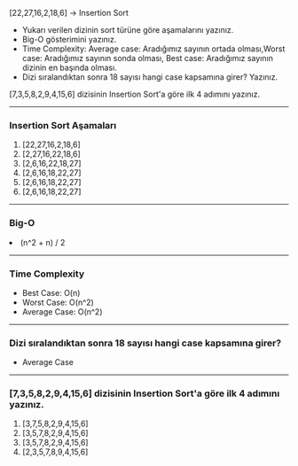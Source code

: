 [22,27,16,2,18,6] -> Insertion Sort
<ul>
    <li>
    Yukarı verilen dizinin sort türüne göre aşamalarını yazınız.
    </li>
    <li>
    Big-O gösterimini yazınız.
    </li>
    <li>
    Time Complexity: Average case: Aradığımız sayının ortada olması,Worst case: Aradığımız sayının sonda olması, Best case: Aradığımız sayının dizinin en başında olması.
    </li>
    <li>
    Dizi sıralandıktan sonra 18 sayısı hangi case kapsamına girer? Yazınız.
    </li>

</ul>
[7,3,5,8,2,9,4,15,6] dizisinin Insertion Sort'a göre ilk 4 adımını yazınız.

---
### Insertion Sort Aşamaları                                           
<ol>
    <li>
    [22,27,16,2,18,6] 
    </li>
    <li>
    [2,27,16,22,18,6]
    </li>
    <li>
    [2,6,16,22,18,27]
    </li>
    <li>
    [2,6,16,18,22,27]
    </li>
    <li>
    [2,6,16,18,22,27]
    </li>
    <li>
    [2,6,16,18,22,27]
    </li>
</ol>

---

### Big-O

<li>
(n^2 + n) / 2 
</li>

---

### Time Complexity

<ul>
<li>Best Case: O(n)
</li>
<li>Worst Case: O(n^2)
</li>
<li>Average Case: O(n^2)
</li>
</ul>

---

### Dizi sıralandıktan sonra 18 sayısı hangi case kapsamına girer? 

<ul>
<li>
Average Case
</li>
</ul>

---

### [7,3,5,8,2,9,4,15,6] dizisinin Insertion Sort'a göre ilk 4 adımını yazınız.

<ol>
<li>[3,7,5,8,2,9,4,15,6]
</li>
<li>[3,5,7,8,2,9,4,15,6]
</li>
<li>[3,5,7,8,2,9,4,15,6]
</li>
<li>[2,3,5,7,8,9,4,15,6]
</li>
</ol>

